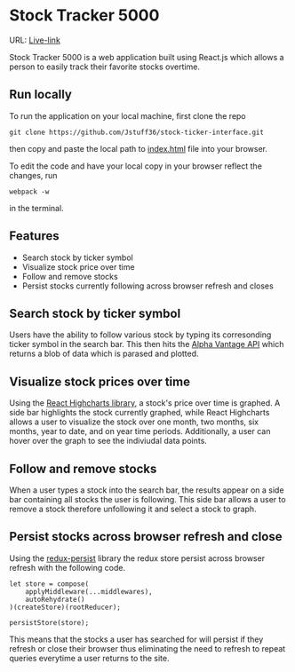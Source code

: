 # Stock Tracker 5000

URL: [Live-link](http://justinwhite.me/stock-ticker-interface/#/)

Stock Tracker 5000 is a web application built using React.js which allows a person to easily track their favorite stocks overtime. 

## Run locally

To run the application on your local machine, first clone the repo

```
git clone https://github.com/Jstuff36/stock-ticker-interface.git
```

then copy and paste the local path to [index.html](./index.html) file into your browser. 

To edit the code and have your local copy in your browser reflect the changes, run 

```
webpack -w
```

in the terminal. 

## Features

* Search stock by ticker symbol
* Visualize stock price over time 
* Follow and remove stocks
* Persist stocks currently following across browser refresh and closes 

## Search stock by ticker symbol

Users have the ability to follow various stock by typing its corresonding ticker symbol in the search bar. This then hits the [Alpha Vantage API](https://www.alphavantage.co/) which returns a blob of data which is parased and plotted.

## Visualize stock prices over time

Using the [React Highcharts library](https://github.com/kirjs/react-highcharts), a stock's price over time is graphed. A side bar highlights the stock currently graphed, while React Highcharts allows a user to visualize the stock over one month, two months, six months, year to date, and on year time periods. Additionally, a user can hover over the graph to see the indiviudal data points. 

## Follow and remove stocks

When a user types a stock into the search bar, the results appear on a side bar containing all stocks the user is following. This side bar allows a user to remove a stock therefore unfollowing it and select a stock to graph. 

## Persist stocks across browser refresh and close

Using the [redux-persist](https://github.com/rt2zz/redux-persist) library the redux store persist across browser refresh with the following code. 

```
let store = compose(
    applyMiddleware(...middlewares),
    autoRehydrate()
)(createStore)(rootReducer);

persistStore(store);
```
This means that the stocks a user has searched for will persist if they refresh or close their browser thus eliminating the need to refresh to repeat queries everytime a user returns to the site.